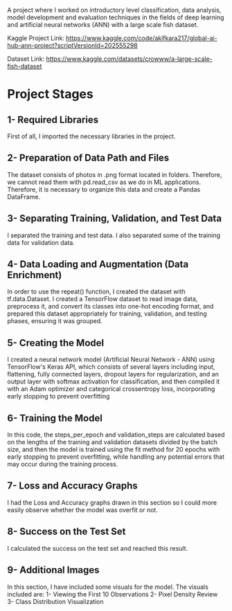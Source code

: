 A project where I worked on introductory level classification, data analysis, model development and evaluation techniques in the fields of deep learning and artificial neural networks (ANN) with a large scale fish dataset.

Kaggle Project Link: https://www.kaggle.com/code/akifkara217/global-ai-hub-ann-project?scriptVersionId=202555298

Dataset Link: https://www.kaggle.com/datasets/crowww/a-large-scale-fish-dataset


# Project Stages

## 1- Required Libraries
First of all, I imported the necessary libraries in the project.

## 2- Preparation of Data Path and Files
The dataset consists of photos in .png format located in folders. Therefore, we cannot read them with pd.read_csv as we do in ML applications. Therefore, it is necessary to organize this data and create a Pandas DataFrame.

## 3- Separating Training, Validation, and Test Data
I separated the training and test data. I also separated some of the training data for validation data.

## 4- Data Loading and Augmentation (Data Enrichment)
In order to use the repeat() function, I created the dataset with tf.data.Dataset. I created a TensorFlow dataset to read image data, preprocess it, and convert its classes into one-hot encoding format, and prepared this dataset appropriately for training, validation, and testing phases, ensuring it was grouped.

## 5- Creating the Model
I created a neural network model (Artificial Neural Network - ANN) using TensorFlow's Keras API, which consists of several layers including input, flattening, fully connected layers, dropout layers for regularization, and an output layer with softmax activation for classification, and then compiled it with an Adam optimizer and categorical crossentropy loss, incorporating early stopping to prevent overfitting

## 6- Training the Model
In this code, the steps_per_epoch and validation_steps are calculated based on the lengths of the training and validation datasets divided by the batch size, and then the model is trained using the fit method for 20 epochs with early stopping to prevent overfitting, while handling any potential errors that may occur during the training process.

## 7- Loss and Accuracy Graphs
I had the Loss and Accuracy graphs drawn in this section so I could more easily observe whether the model was overfit or not.

## 8- Success on the Test Set
I calculated the success on the test set and reached this result. 

## 9- Additional Images
In this section, I have included some visuals for the model. The visuals included are:
1- Viewing the First 10 Observations
2- Pixel Density Review
3- Class Distribution Visualization
